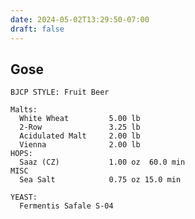 ```yaml
---
date: 2024-05-02T13:29:50-07:00
draft: false
---
```

## Gose ##
    BJCP STYLE: Fruit Beer
    
    Malts:
      White Wheat         5.00 lb
      2-Row               3.25 lb
      Acidulated Malt     2.00 lb
      Vienna              2.00 lb
    HOPS:
      Saaz (CZ)           1.00 oz  60.0 min
    MISC
      Sea Salt            0.75 oz 15.0 min
        
    YEAST:
      Fermentis Safale S-04